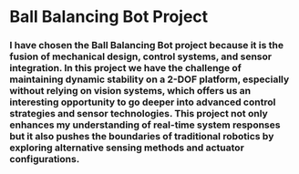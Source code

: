 # Ball Balancing Bot Project
### I have chosen the Ball Balancing Bot project because it is the fusion of mechanical design, control systems, and sensor integration. In this project we have the challenge of maintaining dynamic stability on a 2-DOF platform, especially without relying on vision systems, which offers us an interesting opportunity to go deeper into advanced control strategies and sensor technologies. This project not only enhances my understanding of real-time system responses but it also pushes the boundaries of traditional robotics by exploring alternative sensing methods and actuator configurations.
